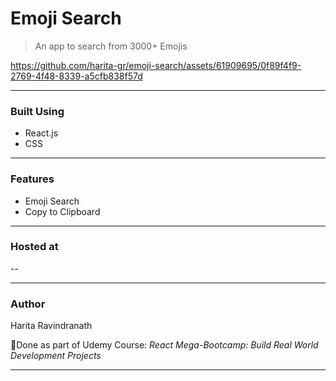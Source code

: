 # Emoji Search
> An app to search from 3000+ Emojis 


https://github.com/harita-gr/emoji-search/assets/61909695/0f89f4f9-2769-4f48-8339-a5cfb838f57d


---
### Built Using
- React.js
- CSS
---
### Features
- Emoji Search
- Copy to Clipboard

---
### Hosted at
--

---
### Author
Harita Ravindranath

📌Done as part of Udemy Course: _React Mega-Bootcamp: Build Real World Development Projects_

---

